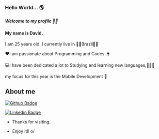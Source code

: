 

<!--
**davidsilvamota/davidsilvamota** is a ✨ _special_ ✨ repository because its `README.md` (this file) appears on your GitHub profile.

Here are some ideas to get you started:

- 🔭 I’m currently working on ...
- 🌱 I’m currently learning ...
- 👯 I’m looking to collaborate on ...
- 🤔 I’m looking for help with ...
- 💬 Ask me about ...
- 📫 How to reach me: ...
- 😄 Pronouns: ...
- ⚡ Fun fact: ...
-->
### Hello World... 🌎

##### Welcome to my profile 🙌😘

#### My name is David.
I am 25 years old.
I currently live in
💚💛Brazil💛💚

❤️I am passionate about Programming and Codes. ❣️

💻I have been dedicated a lot to Studying and learning new languages,👨🏻‍💻

my focus for this year is the
Mobile Development 📱

 

## About me

[![Github Badge](https://img.shields.io/badge/-Github-000?style=flat-square&logo=Github&logoColor=white&link=https://github.com/davidsilvamota)](https://github.com/davidsilvamota)

[![Linkedin Badge](https://img.shields.io/badge/-LinkedIn-blue?style=flat-square&logo=Linkedin&logoColor=white&link=https://www.linkedin.com/in/david-mota-79b01a215/)](https://www.linkedin.com/in/david-mota-79b01a215/)



- Thanks for visiting.

- Enjoy it!! o/

